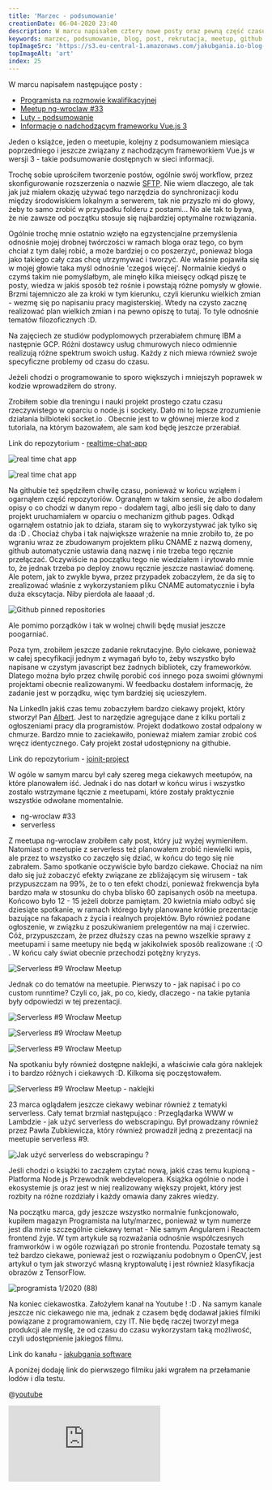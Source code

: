 ```yaml
---
title: 'Marzec - podsumowanie'
creationDate: 06-04-2020 23:40
description: W marcu napisałem cztery nowe posty oraz pewną część czasu siedziałem nad projektami. Ogarnąłem trochę Githuba oraz zacząłem czytać nową książkę.
keywords: marzec, podsumowanie, blog, post, rekrutacja, meetup, github
topImageSrc: 'https://s3.eu-central-1.amazonaws.com/jakubgania.io-blog-data/06-04-2020-marzec-podsumowanie/top-image.jpg'
topImageAlt: 'art'
index: 25
---
```


W marcu napisałem następujące posty :

- [Programista na rozmowie kwalifikacyjnej](/post/03-03-2020-programista-na-rozmowie-kwalifikacyjnej)
- [Meetup ng-wroclaw #33](/post/11-03-2020-meetup-ng-wroclaw-33)
- [Luty - podsumowanie](/post/27-03-2020-luty-podsumowanie)
- [Informacje o nadchodzącym frameworku Vue.js 3](/post/29-03-2020-informacje-o-nadchodzacym-frameworku-vuejs-3)

Jeden o książce, jeden o meetupie, kolejny z podsumowaniem miesiąca poprzedniego i jeszcze związany z 
nachodzącym frameworkiem Vue.js w wersji 3 - takie podsumowanie dostępnych w sieci informacji.

Trochę sobie uprościłem tworzenie postów, ogólnie swój workflow, przez skonfigurowanie rozszerzenia o
nazwie [SFTP](https://marketplace.visualstudio.com/items?itemName=liximomo.sftp). Nie wiem dlaczego, ale
tak jak już miałem okazję używać tego narzędzia do synchronizacji kodu między środowiskiem lokalnym
a serwerem, tak nie przyszło mi do głowy, żeby to samo zrobić w przypadku folderu z postami... No ale
tak to bywa, że nie zawsze od początku stosuje się najbardziej optymalne rozwiązania.

Ogólnie trochę mnie ostatnio wzięło na egzystencjalne przemyślenia odnośnie mojej drobnej twórczości w
ramach bloga oraz tego, co bym chciał z tym dalej robić, a może bardziej o co poszerzyć, ponieważ bloga jako
takiego cały czas chcę utrzymywać i tworzyć. Ale właśnie pojawiła się w mojej głowie taka myśl odnośnie
'czegoś więcej'. Normalnie kiedyś o czymś takim nie pomyślałbym, ale minęło kilka mieisęcy odkąd
piszę te posty, wiedza w jakiś sposób też rośnie i powstają różne pomysły w głowie. Brzmi tajemniczo ale
za kroki w tym kierunku, czyli kierunku wielkich zmian - wezmę się po napisaniu pracy magisterskiej.
Wtedy na czysto zacznę realizować plan wielkich zmian i na pewno opiszę to tutaj. To tyle odnośnie
tematów filozoficznych :D.

Na zajęciech ze studiów podyplomowych przerabiałem chmurę IBM a następnie GCP. Różni dostawcy usług
chmurowych nieco odmiennie realizują różne spektrum swoich usług. Każdy z nich miewa również swoje
specyficzne problemy od czasu do czasu.

Jeżeli chodzi o programowanie to sporo większych i mniejszyh poprawek w kodzie wprowadziłem do strony.

Zrobiłem sobie dla treningu i nauki projekt prostego czatu czasu rzeczywistego w oparciu o node.js
i sockety. Dało mi to lepsze zrozumienie działania bilbioteki socket.io . Obecnie jest to w głównej
mierze kod z tutoriala, na którym bazowałem, ale sam kod będę jeszcze przerabiał.

Link do repozytorium - [realtime-chat-app](https://github.com/jakubgania/realtime-chat-app)

![real time chat app](https://s3.eu-central-1.amazonaws.com/jakubgania.io-blog-data/06-04-2020-marzec-podsumowanie/real-time-chat-1.PNG)

![real time chat app](https://s3.eu-central-1.amazonaws.com/jakubgania.io-blog-data/06-04-2020-marzec-podsumowanie/real-time-chat-2.PNG)

Na githubie też spędziłem chwilę czasu, ponieważ w końcu wziąłem i ogarnąłem część repozytoriów.
Ogranąłem w takim sensie, że albo dodałem opisy o co chodzi w danym repo - dodałem tagi, albo jeśli
się dało to dany projekt uruchamiałem w oparciu o mechanizm github pages. Odkąd ogarnąłem ostatnio
jak to działa, staram się to wykorzystywać jak tylko się da :D . Chociaż chyba i tak największe wrażenie
na mnie zrobiło to, że po wgraniu wraz ze zbudowanym projektem pliku CNAME z nazwą domeny, github automatycznie
ustawia daną nazwę i nie trzeba tego ręcznie przełączać. Oczywiście na początku tego nie wiedziałem i
irytowało mnie to, że jednak trzeba po deploy znowu ręcznie jeszcze nastawiać domenę. Ale potem, jak
to zwykle bywa, przez przypadek zobaczyłem, że da się to zrealizować właśnie z wykorzystaniem pliku CNAME
automatycznie i była duża ekscytacja. Niby pierdoła ale łaaaał ;d.

![Github pinned repositories](https://s3.eu-central-1.amazonaws.com/jakubgania.io-blog-data/06-04-2020-marzec-podsumowanie/github-pinned.PNG)

Ale pomimo porządków i tak w wolnej chwili będę musiał jeszcze poogarniać.

Poza tym, zrobiłem jeszcze zadanie rekrutacyjne. Było ciekawe, ponieważ w całej specyfikacji jednym z
wymagań było to, żeby wszystko było napisane w czystym javascript bez żadnych bibliotek, czy frameworków.
Dlatego można było przez chwilę porobić coś innego poza swoimi głównymi projektami obecnie realizowanymi.
W feedbacku dostałem informację, że zadanie jest w porządku, więc tym bardziej się ucieszyłem.

Na LinkedIn jakiś czas temu zobaczyłem bardzo ciekawy projekt, który stworzył Pan [Albert](https://www.linkedin.com/in/albertpalka/).
Jest to narzędzie agregujące dane z kilku portali z ogłoszeniami pracy dla programistów. Projekt
dodatkowo został odpalony w chmurze. Bardzo mnie to zaciekawiło, ponieważ miałem zamiar zrobić coś
wręcz identycznego. Cały projekt został udostępniony na githubie.

Link do repozytorium - [joinit-project](https://github.com/albertpalka/joinit-project)
  
W ogóle w samym marcu był cały szereg mega ciekawych meetupów, na które planowałem iść. Jednak i do nas
dotarł w końcu wirus i wszystko zostało wstrzymane łącznie z meetupami, które zostały
praktycznie wszystkie odwołane momentalnie.

- ng-wroclaw #33
- serverless

Z meetupa ng-wroclaw zrobiłem cały post, który już wyżej wymieniłem. Natomiast o meetupie z serverless
też planowałem zrobić niewielki wpis, ale przez to wszystko co zaczęło się dziać, w końcu do tego się
nie zabrałem. Samo spotkanie oczywiście było bardzo ciekawe. Chociaż na nim dało się już zobaczyć
efekty związane ze zbliżającym się wirusem - tak przypuszczam na 99%, że to o ten efekt chodzi, ponieważ
frekwencja była bardzo mała w stosunku do chyba blisko 60 zapisanych osób na meetupa. Końcowo było 12 - 15
jeżeli dobrze pamiętam. 20 kwietnia miało odbyć się dziesiąte spotkanie, w ramach którego były planowane
krótkie prezentacje bazujące na fakapach z życia i realnych projektów. Było również podane ogłoszenie,
w związku z poszukiwaniem prelegentów na maj i czerwiec. Cóż, przypuszczam, że przez dłuższy czas na pewno
wszelkie sprawy z meetupami i same meetupy nie będą w jakikolwiek sposób realizowane :( :O . W końcu
cały świat obecnie przechodzi potężny kryzys.

![Serverless #9 Wrocław Meetup](https://s3.eu-central-1.amazonaws.com/jakubgania.io-blog-data/06-04-2020-marzec-podsumowanie/serverless-1.jpg)

Jednak co do tematów na meetupie. Pierwszy to - jak napisać i po co custom runntime? Czyli co, jak, po co,
kiedy, dlaczego - na takie pytania były odpowiedzi w tej prezentacji.

![Serverless #9 Wrocław Meetup](https://s3.eu-central-1.amazonaws.com/jakubgania.io-blog-data/06-04-2020-marzec-podsumowanie/serverless-2.jpg)

![Serverless #9 Wrocław Meetup](https://s3.eu-central-1.amazonaws.com/jakubgania.io-blog-data/06-04-2020-marzec-podsumowanie/serverless-3.jpg)

![Serverless #9 Wrocław Meetup](https://s3.eu-central-1.amazonaws.com/jakubgania.io-blog-data/06-04-2020-marzec-podsumowanie/serverless-4.jpg)

Na spotkaniu były również dostępne naklejki, a właściwie cała góra naklejek i to bardzo różnych i ciekawych :D.
Kilkoma się poczęstowałem.

![Serverless #9 Wrocław Meetup - naklejki](https://s3.eu-central-1.amazonaws.com/jakubgania.io-blog-data/06-04-2020-marzec-podsumowanie/stickers.jpeg)

23 marca oglądałem jeszcze ciekawy webinar również z tematyki serverless. Cały temat brzmiał następująco :
Przeglądarka WWW w Lambdzie - jak użyć serverless do webscrapingu. Był prowadzany również przez Pawła
Zubkiewicza, który również prowadził jedną z prezentacji na meetupie serverless #9.

![Jak użyć serverless do webscrapingu ?](https://s3.eu-central-1.amazonaws.com/jakubgania.io-blog-data/06-04-2020-marzec-podsumowanie/webinar.jpg)

Jeśli chodzi o książki to zacząłem czytać nową, jakiś czas temu kupioną - Platforma Node.js Przewodnik
webdevelopera. Książka ogólnie o node i ekosystemie js oraz jest w niej realizowany większy projekt,
który jest rozbity na różne rozdziały i każdy omawia dany zakres wiedzy. 

Na początku marca, gdy jeszcze wszystko normalnie funkcjonowało, kupiłem  magazyn Programista
na luty/marzec, ponieważ w tym numerze jest dla mnie szczególnie ciekawy temat - Nie samym Angularem i
Reactem frontend żyje. W tym artykule są rozważania odnośnie współczesnych framworków i w ogóle rozwiązań
po stronie frontendu. Pozostałe tematy są też bardzo ciekawe, ponieważ jest o rozwiązaniu podobnym o OpenCV, jest
artykuł o tym jak stworzyć własną kryptowalutę i jest również klasyfikacja obrazów z TensorFlow.

![programista 1/2020 (88)](https://s3.eu-central-1.amazonaws.com/jakubgania.io-blog-data/06-04-2020-marzec-podsumowanie/programista.jpg)

Na koniec ciekawostka. Założyłem kanał na Youtube ! :D . Na samym kanale jeszcze nic ciekawego nie ma,
jednak z czasem będę dodawał jakieś filmiki powiązane z programowaniem, czy IT. Nie będę raczej tworzył
mega produkcji ale myślę, że od czasu do czasu wykorzystam taką możliwość, czyli udostępnienie jakiegoś
filmu.

Link do kanału - [jakubgania software](https://www.youtube.com/channel/UCpRXjQ_FgRfAqP6uIsA7UEQ)

A poniżej dodaję link do pierwszego filmiku jaki wgrałem na przełamanie lodów i dla testu.

@[youtube](https://www.youtube.com/watch?v=for1ayFZD5g)

<iframe src="https://www.youtube.com/embed/for1ayFZD5g" frameborder="0" allow="accelerometer; autoplay; clipboard-write; encrypted-media; gyroscope; picture-in-picture" allowfullscreen></iframe>
